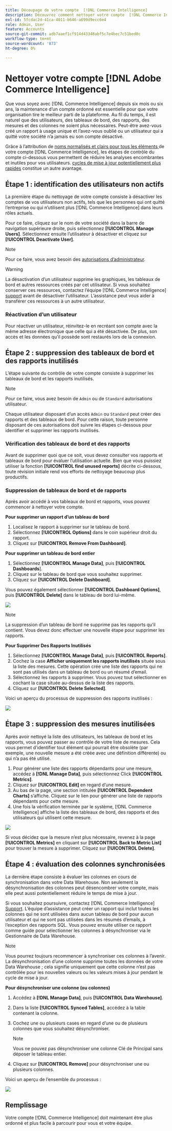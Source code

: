 ```yaml
---
title: Découpage de votre compte  [!DNL Commerce Intelligence]
description: Découvrez comment nettoyer votre compte  [!DNL Commerce Intelligence] .
exl-id: 5fcdac2d-41ca-4011-b646-a699d9ecc6e4
role: Admin, User
feature: Accounts
source-git-commit: adb7aaef1cf914d43348abf5c7e4bec7c51bed0c
workflow-type: tm+mt
source-wordcount: '873'
ht-degree: 0%

---
```


# Nettoyer votre compte [!DNL Adobe Commerce Intelligence]

Que vous soyez avec [!DNL Commerce Intelligence] depuis six mois ou six ans, la maintenance d’un compte ordonné est essentielle pour que votre organisation tire le meilleur parti de la plateforme. Au fil du temps, il est naturel que des utilisateurs, des tableaux de bord, des rapports, des mesures et des colonnes ne soient plus nécessaires. Peut-être avez-vous créé un rapport à usage unique et l’avez-vous oublié ou un utilisateur qui a quitté votre société n’a jamais eu son compte désactivé.

Grâce à l’attribution de [ noms normalisés et clairs pour tous les éléments ](../best-practices/naming-elements.md) de votre compte [!DNL Commerce Intelligence], les étapes de contrôle du compte ci-dessous vous permettent de réduire les analyses encombrantes et inutiles pour vos utilisateurs. [cycles de mise à jour potentiellement plus rapides](../best-practices/reduce-update-cycle-time.md) constitue un autre avantage.

## Étape 1 : identification des utilisateurs non actifs

La première étape du nettoyage de votre compte consiste à désactiver les comptes de vos utilisateurs non actifs, tels que les personnes qui ont quitté l’entreprise ou qui n’utilisent plus [!DNL Commerce Intelligence] dans leurs rôles actuels.

Pour ce faire, cliquez sur le nom de votre société dans la barre de navigation supérieure droite, puis sélectionnez **[!UICONTROL Manage Users]**. Sélectionnez ensuite l’utilisateur à désactiver et cliquez sur **[!UICONTROL Deactivate User]**.

>[!NOTE]
>
>Pour ce faire, vous avez besoin des [autorisations d’administrateur](../administrator/user-management/user-management.md).

>[!WARNING]
>
>La désactivation d’un utilisateur supprime les graphiques, les tableaux de bord et autres ressources créés par cet utilisateur. Si vous souhaitez conserver ces ressources, contactez l’équipe [!DNL Commerce Intelligence] [support](../guide-overview.md#Submitting-a-Support-Ticket) avant de désactiver l’utilisateur. L’assistance peut vous aider à transférer ces ressources à un autre utilisateur.

### Réactivation d’un utilisateur

Pour réactiver un utilisateur, réinvitez-le en recréant son compte avec la même adresse électronique que celle qui a été désactivée. De plus, son accès et les données qu’il possède sont restaurés lors de la connexion.

## Étape 2 : suppression des tableaux de bord et des rapports inutilisés

L’étape suivante du contrôle de votre compte consiste à supprimer les tableaux de bord et les rapports inutilisés.

>[!NOTE]
>
>Pour ce faire, vous avez besoin de `Admin` ou de `Standard` [ ](../administrator/user-management/user-management.md) autorisations utilisateur.

Chaque utilisateur disposant d’un accès `Admin` ou `Standard` peut créer des rapports et des tableaux de bord. Pour cette raison, toute personne disposant de ces autorisations doit suivre les étapes ci-dessous pour identifier et supprimer les rapports inutilisés.

### Vérification des tableaux de bord et des rapports

Avant de supprimer quoi que ce soit, vous devez consulter vos rapports et tableaux de bord pour évaluer l’utilisation actuelle. Bien que vous puissiez utiliser la fonction **[!UICONTROL find unused reports]** décrite ci-dessous, toute révision initiale rend vos efforts de nettoyage beaucoup plus productifs.

### Suppression de tableaux de bord et de rapports

Après avoir accédé à vos tableaux de bord et rapports, vous pouvez commencer à nettoyer votre compte.

**Pour supprimer un rapport d’un tableau de bord**

1. Localisez le rapport à supprimer sur le tableau de bord.
1. Sélectionnez **[!UICONTROL Options]** dans le coin supérieur droit du rapport.
1. Cliquez sur **[!UICONTROL Remove From Dashboard]**.

**Pour supprimer un tableau de bord entier**

1. Sélectionnez **[!UICONTROL Manage Data]**, puis **[!UICONTROL Dashboards**].
1. Cliquez sur le tableau de bord que vous souhaitez supprimer.
1. Cliquez sur **[!UICONTROL Delete Dashboard]**.

Vous pouvez également sélectionner **[!UICONTROL Dashboard Options]**, puis **[!UICONTROL Delete]** dans le tableau de bord lui-même.

![](../../mbi/assets/Delete_from_dashboard.png)

>[!NOTE]
>
>La suppression d’un tableau de bord ne supprime pas les rapports qu’il contient. Vous devez donc effectuer une nouvelle étape pour supprimer les rapports.

**Pour Supprimer Des Rapports Inutilisés**

1. Sélectionnez **[!UICONTROL Manage Data]**, puis **[!UICONTROL Reports]**.
1. Cochez la case **Afficher uniquement les rapports inutilisés** située sous la liste des mesures. Cette opération crée une liste des rapports qui ne sont pas utilisés dans un tableau de bord ou un résumé d’email.
1. Sélectionnez les rapports à supprimer. Vous pouvez tout sélectionner en cochant la case située au-dessus de la liste des rapports.
1. Cliquez sur **[!UICONTROL Delete Selected]**.

Voici un aperçu du processus de suppression des rapports inutilisés :

![](../../mbi/assets/unused_reports.png)

## Étape 3 : suppression des mesures inutilisées

Après avoir nettoyé la liste des utilisateurs, les tableaux de bord et les rapports, vous pouvez passer au contrôle de votre liste de mesures. Cela vous permet d’identifier tout élément qui pourrait être obsolète (par exemple, une nouvelle mesure a été créée avec une définition différente) ou qui n’a pas été utilisé.

1. Pour générer une liste des rapports dépendants pour une mesure, accédez à **[!DNL Manage Data]**, puis sélectionnez Click **[!UICONTROL Metrics]**.
1. Cliquez sur **[!UICONTROL Edit]** en regard d’une mesure.
1. Au bas de la page, une section intitulée **[!UICONTROL Dependent Charts]** s’affiche. Cliquez sur le lien pour générer une liste de rapports dépendants pour cette mesure.
1. Une fois la vérification terminée par le système, [!DNL Commerce Intelligence] affiche la liste des tableaux de bord, des rapports et des utilisateurs qui utilisent cette mesure.

![](../../mbi/assets/report_dependecies.png)

Si vous décidez que la mesure n’est plus nécessaire, revenez à la page **[!UICONTROL Metrics]** en cliquant sur **[!UICONTROL Back to Metric List]** pour trouver la mesure à supprimer. Cliquez sur **[!UICONTROL Delete]**.

## Étape 4 : évaluation des colonnes synchronisées

La dernière étape consiste à évaluer les colonnes en cours de synchronisation dans votre Data Warehouse. Non seulement la désynchronisation des colonnes peut désencombrer votre compte, mais elle peut aussi potentiellement réduire le temps de mise à jour.

Si vous souhaitez poursuivre, contactez [!DNL Commerce Intelligence] [Support](../guide-overview.md#Submitting-a-Support-Ticket). L’équipe d’assistance peut créer un rapport qui inclut toutes les colonnes qui ne sont utilisées dans aucun tableau de bord pour aucun utilisateur et qui ne sont pas utilisées dans les résumés d’emails, à l’exception des rapports SQL. Vous pouvez ensuite utiliser ce rapport comme guide pour sélectionner les colonnes à désynchroniser via le Gestionnaire de Data Warehouse.

>[!NOTE]
>
>Vous pourrez toujours recommencer à synchroniser ces colonnes à l’avenir. La désynchronisation d’une colonne supprime toutes les données de votre Data Warehouse ; cela signifie uniquement que cette colonne n’est pas contrôlée pour les nouvelles valeurs ou les valeurs mises à jour pendant le cycle de mise à jour.

**Pour désynchroniser une colonne (ou colonnes)**

1. Accédez à **[!DNL Manage Data]**, puis **[!UICONTROL Data Warehouse]**.
1. Dans la liste **[!UICONTROL Synced Tables]**, accédez à la table contenant la colonne.
1. Cochez une ou plusieurs cases en regard d’une ou de plusieurs colonnes que vous souhaitez désynchroniser.
   >[!NOTE]
   >
   >Vous ne pouvez pas désynchroniser une colonne Clé de Principal sans déposer le tableau entier.

1. Cliquez sur **[!UICONTROL Remove]** pour désynchroniser une ou plusieurs colonnes.

Voici un aperçu de l’ensemble du processus :

![](../../mbi/assets/drop_column.png)

## Remplissage

Votre compte [!DNL Commerce Intelligence] doit maintenant être plus ordonné et plus facile à parcourir pour vous et votre équipe.
